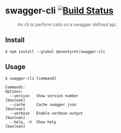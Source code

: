 
# swagger-cli [![Build Status](https://travis-ci.org/ivarbergman/swagger-cli.svg?branch=master)](https://travis-ci.org/ivarbergman/swagger-cli)

> An cli to perform calls on a swagger defined api.


## Install

```
$ npm install --global @aventyret/swagger-cli
```


## Usage

```
$ swagger-cli [command]

Commands:
Options:
  --version   Show version number                                      [boolean]
  --cache     Cache swagger json                                       [boolean]
  --verbose   Enable verbose output                                    [boolean]
  --help, -h  Show help                                                [boolean]

```
